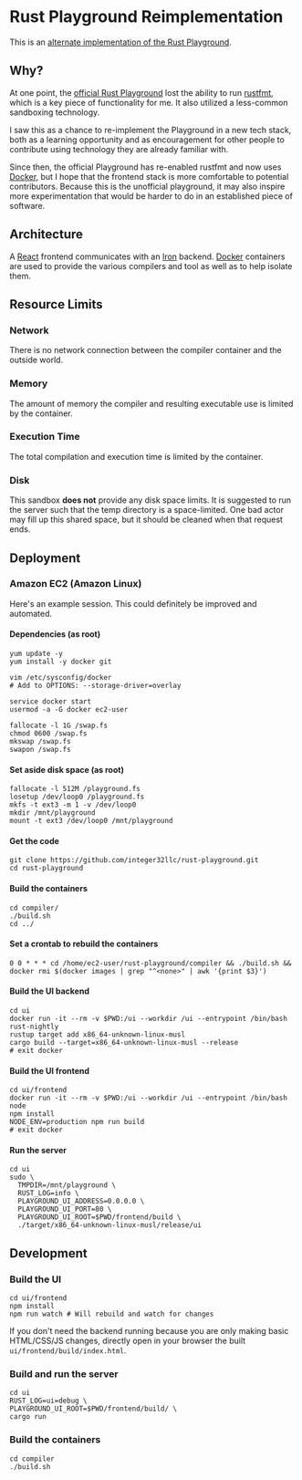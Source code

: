 # Rust Playground Reimplementation

This is an [alternate implementation of the Rust Playground][us].

[us]: http://play.integer32.com/

## Why?

At one point, the [official Rust Playground][play] lost the ability to
run [rustfmt][rustfmt], which is a key piece of functionality for
me. It also utilized a less-common sandboxing technology.

I saw this as a chance to re-implement the Playground in a new tech
stack, both as a learning opportunity and as encouragement for other
people to contribute using technology they are already familiar with.

Since then, the official Playground has re-enabled rustfmt and now
uses [Docker][docker], but I hope that the frontend stack is more
comfortable to potential contributors. Because this is the unofficial
playground, it may also inspire more experimentation that would be
harder to do in an established piece of software.

[play]: https://play.rust-lang.org/
[rustfmt]: https://github.com/rust-lang-nursery/rustfmt

## Architecture

A [React][react] frontend communicates with an [Iron][iron]
backend. [Docker][docker] containers are used to provide the various
compilers and tool as well as to help isolate them.

[react]: https://facebook.github.io/react/
[iron]: http://ironframework.io/
[docker]: https://www.docker.com/

## Resource Limits

### Network

There is no network connection between the compiler container and the
outside world.

### Memory

The amount of memory the compiler and resulting executable use is
limited by the container.

### Execution Time

The total compilation and execution time is limited by the container.

### Disk

This sandbox **does not** provide any disk space limits. It is
suggested to run the server such that the temp directory is a
space-limited. One bad actor may fill up this shared space, but it
should be cleaned when that request ends.

## Deployment

### Amazon EC2 (Amazon Linux)

Here's an example session. This could definitely be improved and
automated.

#### Dependencies (as root)

```
yum update -y
yum install -y docker git

vim /etc/sysconfig/docker
# Add to OPTIONS: --storage-driver=overlay

service docker start
usermod -a -G docker ec2-user

fallocate -l 1G /swap.fs
chmod 0600 /swap.fs
mkswap /swap.fs
swapon /swap.fs
```

#### Set aside disk space (as root)
```
fallocate -l 512M /playground.fs
losetup /dev/loop0 /playground.fs
mkfs -t ext3 -m 1 -v /dev/loop0
mkdir /mnt/playground
mount -t ext3 /dev/loop0 /mnt/playground
```

#### Get the code
```
git clone https://github.com/integer32llc/rust-playground.git
cd rust-playground
```

#### Build the containers
```
cd compiler/
./build.sh
cd ../
```

#### Set a crontab to rebuild the containers

```
0 0 * * * cd /home/ec2-user/rust-playground/compiler && ./build.sh && docker rmi $(docker images | grep "^<none>" | awk '{print $3}')
```

#### Build the UI backend
```
cd ui
docker run -it --rm -v $PWD:/ui --workdir /ui --entrypoint /bin/bash rust-nightly
rustup target add x86_64-unknown-linux-musl
cargo build --target=x86_64-unknown-linux-musl --release
# exit docker
```

#### Build the UI frontend
```
cd ui/frontend
docker run -it --rm -v $PWD:/ui --workdir /ui --entrypoint /bin/bash node
npm install
NODE_ENV=production npm run build
# exit docker
```

#### Run the server
```
cd ui
sudo \
  TMPDIR=/mnt/playground \
  RUST_LOG=info \
  PLAYGROUND_UI_ADDRESS=0.0.0.0 \
  PLAYGROUND_UI_PORT=80 \
  PLAYGROUND_UI_ROOT=$PWD/frontend/build \
  ./target/x86_64-unknown-linux-musl/release/ui
```

## Development

### Build the UI
```
cd ui/frontend
npm install
npm run watch # Will rebuild and watch for changes
```

If you don't need the backend running because you are only making
basic HTML/CSS/JS changes, directly open in your browser the built
`ui/frontend/build/index.html`.

### Build and run the server
```
cd ui
RUST_LOG=ui=debug \
PLAYGROUND_UI_ROOT=$PWD/frontend/build/ \
cargo run
```

### Build the containers
```
cd compiler
./build.sh
```
